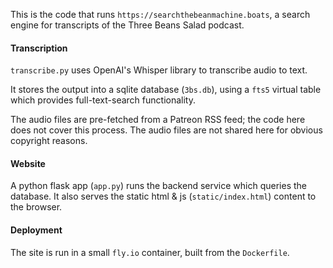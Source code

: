 This is the code that runs `https://searchthebeanmachine.boats`, a search engine for transcripts of the Three Beans Salad podcast.

#### Transcription
`transcribe.py` uses OpenAI's Whisper library to transcribe audio to text.

It stores the output into a sqlite database (`3bs.db`), using a `fts5` virtual table which provides full-text-search functionality.

The audio files are pre-fetched from a Patreon RSS feed; the code here does not cover this process. The audio files are not shared here for obvious copyright reasons. 

#### Website
A python flask app (`app.py`) runs the backend service which queries the database. It also serves the static html & js (`static/index.html`) content to the browser.


#### Deployment
The site is run in a small `fly.io` container, built from the `Dockerfile`.